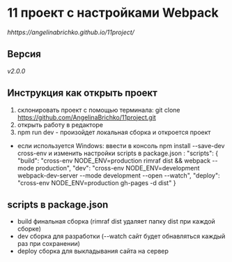 
# 11 проект с настройками Webpack
*hhttps://angelinabrichko.github.io/11project/*

## Версия
*v2.0.0*

## Инструкция как открыть проект 
1. склонировать проект с помощью терминала: git clone https://github.com/AngelinaBrichko/11project.git
2. открыть работу в редакторе 
3. npm run dev - произойдет локальная сборка и откроется проект
- если используется Windows: ввести в консоль npm install --save-dev cross-env и изменить настройки scripts в package.json : "scripts": {
        "build": "cross-env NODE_ENV=production rimraf dist && webpack --mode production",
        "dev": "cross-env NODE_ENV=development webpack-dev-server --mode development --open --watch",
        "deploy": "cross-env NODE_ENV=production gh-pages -d dist"
     }

## scripts в package.json
- build  финальная сборка (rimraf dist удаляет папку dist при каждой сборке)
- dev сборка для разработки (--watch сайт будет обнавляться каждый раз при сохранении)
- deploy сборка для выкладывания сайта на сервер




